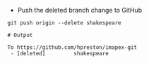 
* Push the deleted branch change to GitHub

```
git push origin --delete shakespeare
```
```
# Output

To https://github.com/hpreston/imapex-git
 - [deleted]         shakespeare
```

